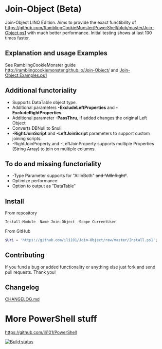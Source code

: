 ﻿# Join-Object (Beta)
Join-Object LINQ Edition.
Aims to provide the exact functibility of https://github.com/RamblingCookieMonster/PowerShell/blob/master/Join-Object.ps1 with much better performance.
Initial testing shows at last 100 times faster.

## Explanation and usage Examples
See RamblingCookieMonster guide http://ramblingcookiemonster.github.io/Join-Object/ and [Join-Object.Examples.ps1](https://github.com/ili101/Join-Object/blob/master/Examples/Join-Object.Examples.ps1)

## Additional functoriality
* Supports DataTable object type.
* Additional parameters **-ExcludeLeftProperties** and **-ExcludeRightProperties**.
* Additional parameter **-PassThru**, If added changes the original Left Object
* Converts DBNull to $null
* **-RightJoinScript** and **-LeftJoinScript** parameters to support custom joining scripts.
* -RightJoinProperty and -LeftJoinProperty supports multiple Properties (String Array) to join on multiple columns.

## To do and missing functoriality
* -Type Parameter supports for "AllInBoth" ~~and "AllInRight"~~.
* Optimize performance
* Option to output as "DataTable"

## Install
From repository
```PowerShell
Install-Module -Name Join-Object -Scope CurrentUser
```
From GitHub
```PowerShell
$Uri = 'https://github.com/ili101/Join-Object/raw/master/Install.ps1'; . ([Scriptblock]::Create((iwr $Uri).Content)) -FromGitHub $Uri
```

## Contributing
If you fund a bug or added functionality or anything else just fork and send pull requests. Thank you!

##  Changelog
[CHANGELOG.md](https://github.com/ili101/Join-Object/blob/master/CHANGELOG.md)

# More PowerShell stuff
https://github.com/ili101/PowerShell

[![Build status](https://ci.appveyor.com/api/projects/status/sk2d54q6q85i1ejm?svg=true)](https://ci.appveyor.com/project/ili101/join-object)